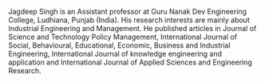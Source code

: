 Jagdeep Singh is an Assistant professor at Guru Nanak Dev Engineering College, Ludhiana, Punjab (India). His research interests are mainly about Industrial Engineering and Management. He published articles in Journal of Science and Technology Policy Management, International Journal of Social, Behavioural, Educational, Economic, Business and Industrial Engineering, International Journal of knowledge engineering and application and International Journal of Applied Sciences and Engineering Research.
